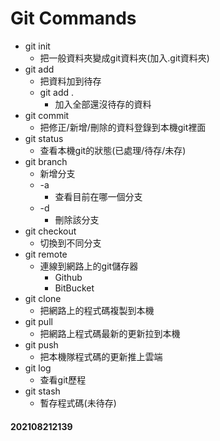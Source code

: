 # Git Commands

- git init
	- 把一般資料夾變成git資料夾(加入.git資料夾)
- git add
	- 把資料加到待存
	- git add .
		- 加入全部還沒待存的資料
- git commit
	- 把修正/新增/刪除的資料登錄到本機git裡面
- git status
	- 查看本機git的狀態(已處理/待存/未存)
- git branch
	- 新增分支
	- \-a
		- 查看目前在哪一個分支
	- \-d
		- 刪除該分支 
-  git checkout
	-  切換到不同分支
-  git remote
	-  連線到網路上的git儲存器
		-  Github
		-  BitBucket
- git clone
	- 把網路上的程式碼複製到本機 
-  git pull
	-  把網路上程式碼最新的更新拉到本機
- git push
	- 把本機隊程式碼的更新推上雲端
- git log
	- 查看git歷程
- git stash
	- 暫存程式碼(未待存)



#### 202108212139

